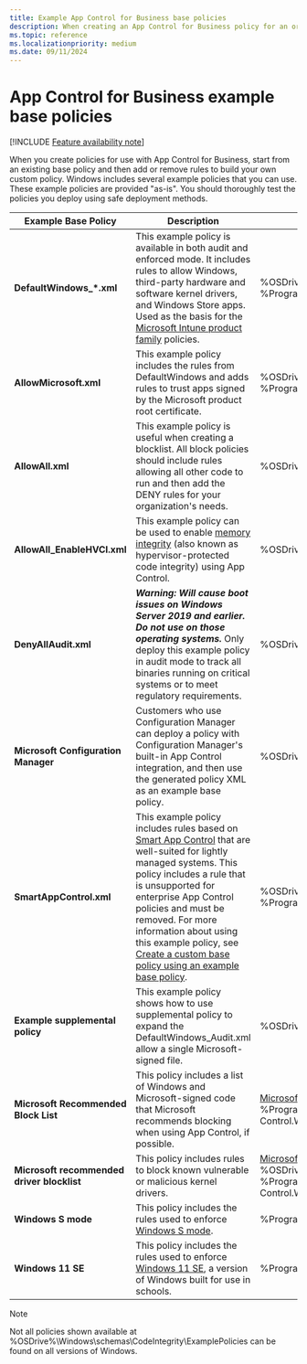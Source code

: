 ```yaml
---
title: Example App Control for Business base policies
description: When creating an App Control for Business policy for an organization, start from one of the many available example base policies.
ms.topic: reference
ms.localizationpriority: medium
ms.date: 09/11/2024
---
```


# App Control for Business example base policies

[!INCLUDE [Feature availability note](../includes/feature-availability-note.md)]

When you create policies for use with App Control for Business, start from an existing base policy and then add or remove rules to build your own custom policy. Windows includes several example policies that you can use. These example policies are provided "as-is". You should thoroughly test the policies you deploy using safe deployment methods.

| **Example Base Policy** | **Description** | **Where it can be found** |
|-------------------------|---------------------------------------------------------------|--------|
| **DefaultWindows_\*.xml** | This example policy is available in both audit and enforced mode. It includes rules to allow Windows, third-party hardware and software kernel drivers, and Windows Store apps. Used as the basis for the [Microsoft Intune product family](https://www.microsoft.com/security/business/endpoint-management/microsoft-intune) policies. | %OSDrive%\Windows\schemas\CodeIntegrity\ExamplePolicies\DefaultWindows_\*.xml <br> %ProgramFiles%\WindowsApps\Microsoft.App Control.WDACWizard*\DefaultWindows_Audit.xml |
| **AllowMicrosoft.xml** | This example policy includes the rules from DefaultWindows and adds rules to trust apps signed by the Microsoft product root certificate. | %OSDrive%\Windows\schemas\CodeIntegrity\ExamplePolicies\AllowMicrosoft.xml <br> %ProgramFiles%\WindowsApps\Microsoft.App Control.WDACWizard*\AllowMicrosoft.xml |
| **AllowAll.xml** | This example policy is useful when creating a blocklist. All block policies should include rules allowing all other code to run and then add the DENY rules for your organization's needs. | %OSDrive%\Windows\schemas\CodeIntegrity\ExamplePolicies\AllowAll.xml |
| **AllowAll_EnableHVCI.xml** | This example policy can be used to enable [memory integrity](https://support.microsoft.com/windows/core-isolation-e30ed737-17d8-42f3-a2a9-87521df09b78) (also known as hypervisor-protected code integrity) using App Control. | %OSDrive%\Windows\schemas\CodeIntegrity\ExamplePolicies\AllowAll_EnableHVCI.xml |
| **DenyAllAudit.xml** | ***Warning: Will cause boot issues on Windows Server 2019 and earlier. Do not use on those operating systems.*** Only deploy this example policy in audit mode to track all binaries running on critical systems or to meet regulatory requirements. | %OSDrive%\Windows\schemas\CodeIntegrity\ExamplePolicies\DenyAllAudit.xml |
| **Microsoft Configuration Manager** | Customers who use Configuration Manager can deploy a policy with Configuration Manager's built-in App Control integration, and then use the generated policy XML as an example base policy. | %OSDrive%\Windows\CCM\DeviceGuard on a managed endpoint |
| **SmartAppControl.xml** | This example policy includes rules based on [Smart App Control](https://support.microsoft.com/topic/what-is-smart-app-control-285ea03d-fa88-4d56-882e-6698afdb7003) that are well-suited for lightly managed systems. This policy includes a rule that is unsupported for enterprise App Control policies and must be removed. For more information about using this example policy, see [Create a custom base policy using an example base policy](create-appcontrol-policy-for-lightly-managed-devices.md#create-a-custom-base-policy-using-an-example-app-control-base-policy). | %OSDrive%\Windows\schemas\CodeIntegrity\ExamplePolicies\SmartAppControl.xml <br>%ProgramFiles%\WindowsApps\Microsoft.App Control.WDACWizard*\SignedReputable.xml |
| **Example supplemental policy** | This example policy shows how to use supplemental policy to expand the DefaultWindows_Audit.xml allow a single Microsoft-signed file. | %OSDrive%\Windows\schemas\CodeIntegrity\ExamplePolicies\DefaultWindows_Supplemental.xml |
| **Microsoft Recommended Block List** | This policy includes a list of Windows and Microsoft-signed code that Microsoft recommends blocking when using App Control, if possible. | [Microsoft recommended block rules](applications-that-can-bypass-appcontrol.md) <br> %ProgramFiles%\WindowsApps\Microsoft.App Control.WDACWizard*\Recommended_UserMode_Blocklist.xml |
| **Microsoft recommended driver blocklist** | This policy includes rules to block known vulnerable or malicious kernel drivers. | [Microsoft recommended driver block rules](microsoft-recommended-driver-block-rules.md) <br> %OSDrive%\Windows\schemas\CodeIntegrity\ExamplePolicies\RecommendedDriverBlock_Enforced.xml <br> %ProgramFiles%\WindowsApps\Microsoft.App Control.WDACWizard*\Recommended_Driver_Blocklist.xml |
| **Windows S mode** | This policy includes the rules used to enforce [Windows S mode](https://support.microsoft.com/windows/windows-10-and-windows-11-in-s-mode-faq-851057d6-1ee9-b9e5-c30b-93baebeebc85). | %ProgramFiles%\WindowsApps\Microsoft.App Control.WDACWizard*\WinSiPolicy.xml.xml |
| **Windows 11 SE** | This policy includes the rules used to enforce [Windows 11 SE](/education/windows/windows-11-se-overview), a version of Windows built for use in schools. | %ProgramFiles%\WindowsApps\Microsoft.App Control.WDACWizard*\WinSEPolicy.xml.xml |

> [!NOTE]
> Not all policies shown available at %OSDrive%\Windows\schemas\CodeIntegrity\ExamplePolicies can be found on all versions of Windows.

